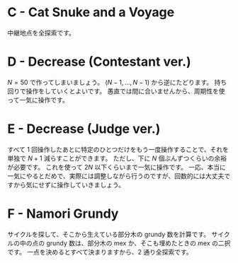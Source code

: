 # C - Cat Snuke and a Voyage

中継地点を全探索です。

# D - Decrease (Contestant ver.)

$N = 50$ で作ってしまいましょう。
$(N - 1, \dots, N - 1)$ から逆にたどります。
持ち回りで操作をしていくとよいです。
愚直では間に合いませんから、周期性を使って一気に操作です。

# E - Decrease (Judge ver.)

すべて $1$ 回操作したあとに特定のひとつだけをもう一度操作することで、それを単独で $N + 1$ 減らすことができます。
ただし、下に $N$ 個ぶんずつくらいの余裕が必要です。
これを使って $2N$ 以下くらいまで一気に操作です。
一応、本当に一気にやるとだめで、実際には調整しながら行うのですが、回数的には大丈夫ですから気にせずに操作していきましょう。

# F - Namori Grundy

サイクルを探して、そこから生えている部分木の grundy 数を計算です。
サイクルの中の点の grundy 数は、部分木の mex か、そこも埋めたときの mex の二択です。
一点を決めるとすべて決まりますから、$2$ 通り全探索です。
